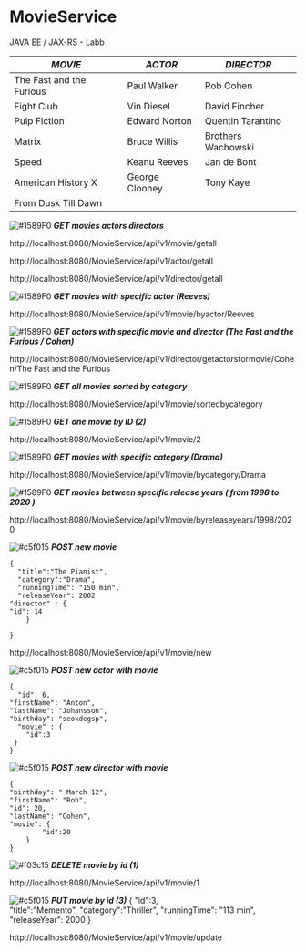 # MovieService
JAVA EE / JAX-RS - Labb


| _MOVIE_  |  _ACTOR_ | _DIRECTOR_  |
| ------------- | ------------- | ------------- |
| The Fast and the Furious  | Paul Walker  | Rob Cohen  |
| Fight Club  | Vin Diesel  | David Fincher |
| Pulp Fiction  | Edward Norton | Quentin Tarantino  |
| Matrix  | Bruce Willis | Brothers Wachowski  |
| Speed  | Keanu Reeves  | Jan de Bont  |
| American History X  | George Clooney  | Tony Kaye  |
|From Dusk Till Dawn  |   |   |

![#1589F0](https://imgrp2.xiaolee.net/i/aHR0cHM6Ly9wbGFjZWhvbGQuaXQvMTUvMTU4OUYwLzAwMDAwMD90ZXh0PSs=.jpg) _**GET movies actors directors**_

http://localhost:8080/MovieService/api/v1/movie/getall

http://localhost:8080/MovieService/api/v1/actor/getall

http://localhost:8080/MovieService/api/v1/director/getall

![#1589F0](https://imgrp2.xiaolee.net/i/aHR0cHM6Ly9wbGFjZWhvbGQuaXQvMTUvMTU4OUYwLzAwMDAwMD90ZXh0PSs=.jpg) _**GET movies with specific actor (Reeves)**_

http://localhost:8080/MovieService/api/v1/movie/byactor/Reeves

![#1589F0](https://imgrp2.xiaolee.net/i/aHR0cHM6Ly9wbGFjZWhvbGQuaXQvMTUvMTU4OUYwLzAwMDAwMD90ZXh0PSs=.jpg) _**GET actors with specific movie and director (The Fast and the Furious / Cohen)**_

http://localhost:8080/MovieService/api/v1/director/getactorsformovie/Cohen/The Fast and the Furious

![#1589F0](https://imgrp2.xiaolee.net/i/aHR0cHM6Ly9wbGFjZWhvbGQuaXQvMTUvMTU4OUYwLzAwMDAwMD90ZXh0PSs=.jpg) _**GET all movies sorted by category**_

http://localhost:8080/MovieService/api/v1/movie/sortedbycategory

![#1589F0](https://imgrp2.xiaolee.net/i/aHR0cHM6Ly9wbGFjZWhvbGQuaXQvMTUvMTU4OUYwLzAwMDAwMD90ZXh0PSs=.jpg) _**GET one movie by ID (2)**_

http://localhost:8080/MovieService/api/v1/movie/2

![#1589F0](https://imgrp2.xiaolee.net/i/aHR0cHM6Ly9wbGFjZWhvbGQuaXQvMTUvMTU4OUYwLzAwMDAwMD90ZXh0PSs=.jpg) _**GET movies with specific category (Drama)**_

http://localhost:8080/MovieService/api/v1/movie/bycategory/Drama

![#1589F0](https://imgrp2.xiaolee.net/i/aHR0cHM6Ly9wbGFjZWhvbGQuaXQvMTUvMTU4OUYwLzAwMDAwMD90ZXh0PSs=.jpg) _**GET movies between specific release years ( from 1998 to 2020 )**_

http://localhost:8080/MovieService/api/v1/movie/byreleaseyears/1998/2020

![#c5f015](https://imgrp2.xiaolee.net/i/aHR0cHM6Ly9wbGFjZWhvbGQuaXQvMTUvYzVmMDE1LzAwMDAwMD90ZXh0PSs=.jpg)  _**POST new movie**_

	{	
      "title":"The Pianist",
	  "category":"Drama",
	  "runningTime": "150 min",
	  "releaseYear": 2002
    "director" : {	
    "id": 14
		}
	 
	}
	



http://localhost:8080/MovieService/api/v1/movie/new

![#c5f015](https://imgrp2.xiaolee.net/i/aHR0cHM6Ly9wbGFjZWhvbGQuaXQvMTUvYzVmMDE1LzAwMDAwMD90ZXh0PSs=.jpg)  _**POST new actor with movie**_

	{
	  "id": 6,
    "firstName": "Anton",
    "lastName": "Johansson",
    "birthday": "seokdegsp",
	  "movie" : {
		"id":3
	 }
 	}
 
 ![#c5f015](https://imgrp2.xiaolee.net/i/aHR0cHM6Ly9wbGFjZWhvbGQuaXQvMTUvYzVmMDE1LzAwMDAwMD90ZXh0PSs=.jpg)  _**POST new director with movie**_
 
  	{
    "birthday": " March 12",
    "firstName": "Rob",
    "id": 20,
    "lastName": "Cohen",
    "movie": {
			"id":20
		}
 	}
	
![#f03c15](https://imgrp2.xiaolee.net/i/aHR0cHM6Ly9wbGFjZWhvbGQuaXQvMTUvZjAzYzE1LzAwMDAwMD90ZXh0PSs=.jpg)  _**DELETE movie by id (1)**_

http://localhost:8080/MovieService/api/v1/movie/1

![#c5f015](https://imgrp2.xiaolee.net/i/aHR0cHM6Ly9wbGFjZWhvbGQuaXQvMTUvYzVmMDE1LzAwMDAwMD90ZXh0PSs=.jpg)  _**PUT movie by id (3)**_
	{
	  "id":3,		
      "title":"Memento",
	  "category":"Thriller",
	  "runningTime": "113 min",
	  "releaseYear": 2000
	}
  
http://localhost:8080/MovieService/api/v1/movie/update
